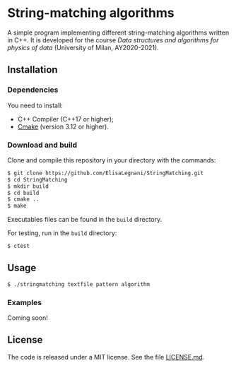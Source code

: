 # String-matching algorithms

A simple program implementing different string-matching algorithms written in C++. It is developed for the course *Data structures and algorithms for physics of data* (University of Milan, AY2020-2021).

## Installation

### Dependencies

You need to install:
- C++ Compiler (C++17 or higher);
- [Cmake](https://cmake.org/) (version 3.12 or higher).

### Download and build

Clone and compile this repository in your directory with the commands: 
```sh
$ git clone https://github.com/ElisaLegnani/StringMatching.git
$ cd StringMatching
$ mkdir build
$ cd build
$ cmake ..
$ make
```

Executables files can be found in the `build` directory.

For testing, run in the `build` directory:

```sh
$ ctest
```

## Usage

```sh
$ ./stringmatching textfile pattern algorithm
```

### Examples

Coming soon!

## License

The code is released under a MIT license. See the file [LICENSE.md](https://github.com/ElisaLegnani/StringMatching/blob/master/LICENSE.md).